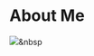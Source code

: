 # About Me
<img src="https://img.shields.io/badge/Python-3766AB?style=flat-square&logo=Python&logoColor=white"/></a>&nbsp 